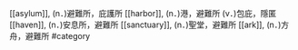 [[asylum]], (n．)避難所，庇護所 
[[harbor]], (n．)港，避難所 (v．)包庇，隱匿 
[[haven]], (n．)安息所，避難所 
[[sanctuary]], (n．)聖堂，避難所 
[[ark]], (n．)方舟，避難所 
#category
